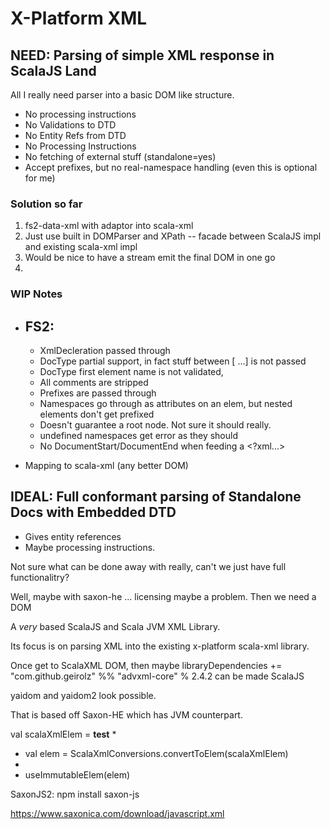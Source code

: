 # X-Platform XML

## NEED: Parsing of simple XML response in ScalaJS Land

All I really need parser into a basic DOM like structure.

- No processing instructions
- No Validations to DTD
- No Entity Refs from DTD
- No Processing Instructions
- No fetching of external stuff (standalone=yes)
- Accept prefixes, but no real-namespace handling (even this is optional for me)

### Solution so far
1. fs2-data-xml with adaptor into scala-xml
2. Just use built in DOMParser and XPath -- facade between ScalaJS impl and existing scala-xml impl
3. Would be nice to have a stream emit the final DOM in one go
4. 
### WIP Notes

- FS2:
  - 
  - XmlDecleration passed through
  - DocType partial support, in fact stuff between [ ...] is not passed 
  - DocType first element name is not validated,
  - All comments are stripped
  - Prefixes are passed through  
  - Namespaces go through as attributes on an elem, but nested elements don't get prefixed 
  - Doesn't guarantee a root node. Not sure it should really.
  - undefined namespaces get error as they should
  - No DocumentStart/DocumentEnd when feeding a <?xml...> <root></root>

- Mapping to scala-xml (any better DOM)


## IDEAL: Full conformant parsing of Standalone Docs with Embedded DTD

- Gives entity references
- Maybe processing instructions.

Not sure what can be done away with really, can't we just have full functionalitry?

Well, maybe with saxon-he ... licensing maybe a problem. Then we need a DOM



A *very* based ScalaJS and Scala JVM XML Library.

Its focus is on parsing XML into the existing x-platform scala-xml library.




Once get to ScalaXML DOM, then maybe   libraryDependencies += "com.github.geirolz" %% "advxml-core" % 2.4.2 can be made ScalaJS


yaidom and yaidom2 look possible.


That is based off Saxon-HE which has JVM counterpart.


val scalaXmlElem = <a xmlns="http://a"><b><c>test</c></b></a>
* 
* val elem = ScalaXmlConversions.convertToElem(scalaXmlElem)
* 
* useImmutableElem(elem)


SaxonJS2:
npm install saxon-js

https://www.saxonica.com/download/javascript.xml
